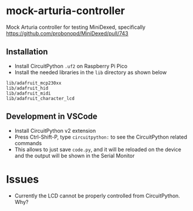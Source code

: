 # mock-arturia-controller

Mock Arturia controller for testing MiniDexed, specifically https://github.com/probonopd/MiniDexed/pull/743

## Installation

* Install CircuitPython `.uf2` on Raspberry Pi Pico
* Install the needed libraries in the `lib` directory as shown below

```
lib/adafruit_mcp230xx
lib/adafruit_hid
lib/adafruit_midi
lib/adafruit_character_lcd
```

## Development in VSCode

* Install CircuitPython v2 extension
* Press Ctrl-Shift-P, type `circuitpython:` to see the CircuitPython related commands
* This allows to just save `code.py`, and it will be reloaded on the device and the output will be shown in the Serial Monitor

# Issues

* Currently the LCD cannot be properly controlled from CircuitPython. Why?
